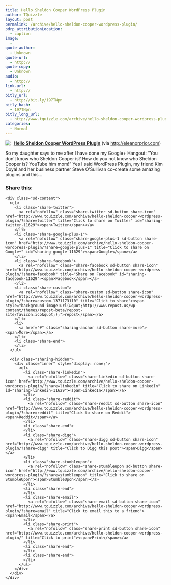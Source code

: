 ```yaml
---
title: Hello Sheldon Cooper WordPress Plugin
author: TQuizzle
layout: post
permalink: /archive/hello-sheldon-cooper-wordpress-plugin/
pdrp_attributionLocation:
  - caption
image:
  - 
quote-author:
  - Unknown
quote-url:
  - http://
quote-copy:
  - Unknown
audio:
  - http://
link-url:
  - http://
bitly_url:
  - http://bit.ly/197TNpn
bitly_hash:
  - 197TNpn
bitly_long_url:
  - http://www.tquizzle.com/archive/hello-sheldon-cooper-wordpress-plugin/
categories:
  - Normal
---
```

<div class="rpuEmbedCode">
  <div class="rpuArticle rpuNoTitle rpuRepost-0e9dcf2034da1043004f2d9e72dc5c6f-top" style="margin:0;padding:0;">
    <a rel="nofollow" target="_blank" href="http://s.tt/1GDHA" class="rpuThumb" rel="norewrite"><img src="//img.1.rp-api.com/thumb/5969600" style="float:left;margin-right:10px;" /></a><a rel="nofollow" target="_blank" href="http://s.tt/1GDHA" class="rpuTitle" rel="norewrite"><strong>Hello Sheldon Cooper WordPress Plugin</strong></a> (via <a rel="nofollow" target="_blank" href="http://s.tt/1GDHA" class="rpuHost" rel="norewrite">http://eleanorprior.com</a>) <p class="rpuSnip">
      So my daughter says to me after I have done my Google+ Hangout: “You don’t know who Sheldon Cooper is? How do you not know who Sheldon Cooper is? YouTube him mom!” Yes I said WordPress Plugin, my friend Kim Doyal and her business partner Steve O’Sullivan co-create some amazing plugins and this&hellip;
    </p>
  </div>
</div>

<!-- put the "tease", "jump" or "more" break here -->

<div class="rpuEmbedCode">
  <div class="rpuArticle rpuRepostMain rpuRepost-0e9dcf2034da1043004f2d9e72dc5c6f-bottom" style="display:none;">
    &nbsp;
  </div>
  
  <div style="display: none;">
    <!-- How to customize this embed: http://www.repost.us/article-preview/#!shash=0e9dcf2034da1043004f2d9e72dc5c6f -->
  </div>
</div>

<div class="sharedaddy sd-sharing-enabled">
  <div class="robots-nocontent sd-block sd-social sd-social-icon-text sd-sharing">
    <h3 class="sd-title">
      Share this:
    </h3>
    
    <div class="sd-content">
      <ul>
        <li class="share-twitter">
          <a rel="nofollow" class="share-twitter sd-button share-icon" href="http://www.tquizzle.com/archive/hello-sheldon-cooper-wordpress-plugin/?share=twitter" title="Click to share on Twitter" id="sharing-twitter-11629"><span>Twitter</span></a>
        </li>
        <li class="share-google-plus-1">
          <a rel="nofollow" class="share-google-plus-1 sd-button share-icon" href="http://www.tquizzle.com/archive/hello-sheldon-cooper-wordpress-plugin/?share=google-plus-1" title="Click to share on Google+" id="sharing-google-11629"><span>Google</span></a>
        </li>
        <li class="share-facebook">
          <a rel="nofollow" class="share-facebook sd-button share-icon" href="http://www.tquizzle.com/archive/hello-sheldon-cooper-wordpress-plugin/?share=facebook" title="Share on Facebook" id="sharing-facebook-11629"><span>Facebook</span></a>
        </li>
        <li class="share-custom">
          <a rel="nofollow" class="share-custom sd-button share-icon" href="http://www.tquizzle.com/archive/hello-sheldon-cooper-wordpress-plugin/?share=custom-1371173110" title="Click to share"><span style="background-image:url(&quot;http://www.repost.us/wp-content/themes/repost-beta/repost-site/favicon.ico&quot;);">repost</span></a>
        </li>
        <li>
          <a href="#" class="sharing-anchor sd-button share-more"><span>More</span></a>
        </li>
        <li class="share-end">
        </li>
      </ul>
      
      <div class="sharing-hidden">
        <div class="inner" style="display: none;">
          <ul>
            <li class="share-linkedin">
              <a rel="nofollow" class="share-linkedin sd-button share-icon" href="http://www.tquizzle.com/archive/hello-sheldon-cooper-wordpress-plugin/?share=linkedin" title="Click to share on LinkedIn" id="sharing-linkedin-11629"><span>LinkedIn</span></a>
            </li>
            <li class="share-reddit">
              <a rel="nofollow" class="share-reddit sd-button share-icon" href="http://www.tquizzle.com/archive/hello-sheldon-cooper-wordpress-plugin/?share=reddit" title="Click to share on Reddit"><span>Reddit</span></a>
            </li>
            <li class="share-end">
            </li>
            <li class="share-digg">
              <a rel="nofollow" class="share-digg sd-button share-icon" href="http://www.tquizzle.com/archive/hello-sheldon-cooper-wordpress-plugin/?share=digg" title="Click to Digg this post"><span>Digg</span></a>
            </li>
            <li class="share-stumbleupon">
              <a rel="nofollow" class="share-stumbleupon sd-button share-icon" href="http://www.tquizzle.com/archive/hello-sheldon-cooper-wordpress-plugin/?share=stumbleupon" title="Click to share on StumbleUpon"><span>StumbleUpon</span></a>
            </li>
            <li class="share-end">
            </li>
            <li class="share-email">
              <a rel="nofollow" class="share-email sd-button share-icon" href="http://www.tquizzle.com/archive/hello-sheldon-cooper-wordpress-plugin/?share=email" title="Click to email this to a friend"><span>Email</span></a>
            </li>
            <li class="share-print">
              <a rel="nofollow" class="share-print sd-button share-icon" href="http://www.tquizzle.com/archive/hello-sheldon-cooper-wordpress-plugin/" title="Click to print"><span>Print</span></a>
            </li>
            <li class="share-end">
            </li>
            <li class="share-end">
            </li>
          </ul>
        </div>
      </div>
    </div>
  </div>
</div>